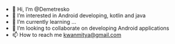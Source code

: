 - 👋 Hi, I’m @Demetresko
- 👀 I’m interested in Android developing, kotlin and java
- 🌱 I’m currently learning ...
- 💞️ I’m looking to collaborate on developing Android applications
- 📫 How to reach me kwanmitya@gmail.com

<!---
Demetresko/Demetresko is a ✨ special ✨ repository because its `README.md` (this file) appears on your GitHub profile.
You can click the Preview link to take a look at your changes.
--->
